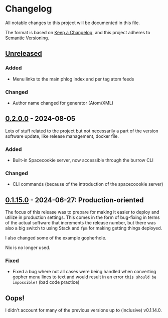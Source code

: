 # Changelog

All notable changes to this project will be documented in this file.

The format is based on [Keep a Changelog](https://keepachangelog.com/en/1.0.0/),
and this project adheres to [Semantic Versioning](https://semver.org/spec/v2.0.0.html).

## [Unreleased]

### Added

* Menu links to the main phlog index and per tag atom feeds

### Changed

* Author name changed for generator (Atom/XML)

## [0.2.0.0] - 2024-08-05

Lots of stuff related to the project but not necessarily a part of the version software
update, like release management, docker file.

### Added

* Built-in Spacecookie server, now accessible through the burrow CLI

### Changed

* CLI commands (because of the introduction of the spacecoookie server)

## [0.1.15.0] - 2024-06-27: Production-oriented

The focus of this release was to prepare for making it easier to deploy and utilize in
production settings. This comes in the form of bug-fixing in terms of the actual software
that increments the release number, but there was also a big switch to using Stack and
`fpm` for making getting things deployed.

I also changed some of the example gopherhole.

Nix is no longer used.

### Fixed

* Fixed a bug where not all cases were being handled when converting gopher menu lines to
  text and would result in an error `this should be impossible!` (bad code practice)

## Oops!

I didn't account for many of the previous versions up to (inclusive) v0.1.14.0.

[unreleased]: https://github.com/someodd/burrow/compare/v0.2.0.0...HEAD
[0.2.0.0]: https://github.com/someodd/burrow/compare/v0.1.15.0...v0.2.0.0
[0.1.15.0]: https://github.com/someodd/burrow/release/v0.1.0.0
